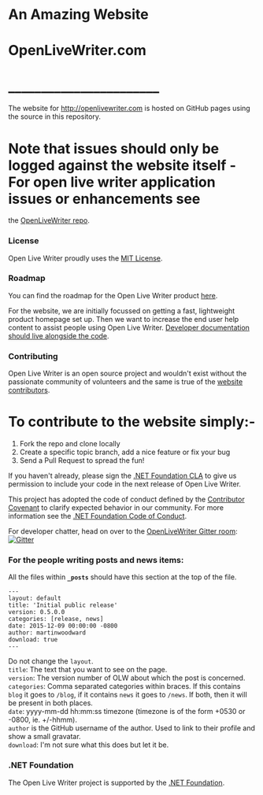 # An Amazing Website
# OpenLiveWriter.com 
# _______________________
The website for http://openlivewriter.com is hosted on GitHub pages using the source in this repository.
# Note that issues should only be logged against the website itself - For open live writer application issues or enhancements see
the [OpenLiveWriter repo](https://github.com/OpenLiveWriter/OpenLiveWriter/issues/).

### License
Open Live Writer proudly uses the [MIT License](license.txt).

### Roadmap
You can find the roadmap for the Open Live Writer product [here](https://github.com/OpenLiveWriter/OpenLiveWriter/blob/master/roadmap.md).

For the website, we are initially focussed on getting a fast, lightweight product homepage set up. Then we want to increase the end
user help content to assist people using Open Live Writer. [Developer documentation should live alongside the code](https://github.com/OpenLiveWriter/OpenLiveWriter/).

### Contributing
Open Live Writer is an open source project and wouldn't exist without the passionate community of volunteers
and the same is true of the [website contributors](https://github.com/OpenLiveWriter/OpenLiveWriter.github.io/graphs/contributors).

# To contribute to the website simply:-
  1. Fork the repo and clone locally
  2. Create a specific topic branch, add a nice feature or fix your bug
  3. Send a Pull Request to spread the fun!

If you haven't already, please sign the [.NET Foundation CLA](http://cla2.dotnetfoundation.org) to give us 
permission to include your code in the next release of Open Live Writer.

This project has adopted the code of conduct defined by the [Contributor Covenant](http://contributor-covenant.org/) to clarify expected behavior in our community.
For more information see the [.NET Foundation Code of Conduct](http://www.dotnetfoundation.org/code-of-conduct).

For developer chatter, head on over to the [OpenLiveWriter Gitter room]((https://gitter.im/OpenLiveWriter/OpenLiveWriter?utm_source=badge&utm_medium=badge&utm_campaign=pr-badge)):
[![Gitter](https://badges.gitter.im/Join%20Chat.svg)](https://gitter.im/OpenLiveWriter/OpenLiveWriter?utm_source=badge&utm_medium=badge&utm_campaign=pr-badge)

### For the people writing posts and news items:

All the files within **`_posts`** should have this section at the top of the file.

```
---
layout: default
title: 'Initial public release'
version: 0.5.0.0
categories: [release, news]
date: 2015-12-09 00:00:00 -0800
author: martinwoodward
download: true
---
```
Do not change the `layout`.  
`title`: The text that you want to see on the page.  
`version`: The version number of OLW about which the post is concerned.  
`categories`: Comma separated categories within braces. If this contains `blog` it goes to `/blog`, if it contains `news` it goes to `/news`. If both, then it will be present in both places.  
`date`: yyyy-mm-dd hh:mm:ss timezone (timezone is of the form +0530 or -0800, ie. +/-hhmm).  
`author` is the GitHub username of the author. Used to link to their profile and show a small gravatar.  
`download`: I'm not sure what this does but let it be.

### .NET Foundation
The Open Live Writer project is supported by the [.NET Foundation](http://www.dotnetfoundation.org).

